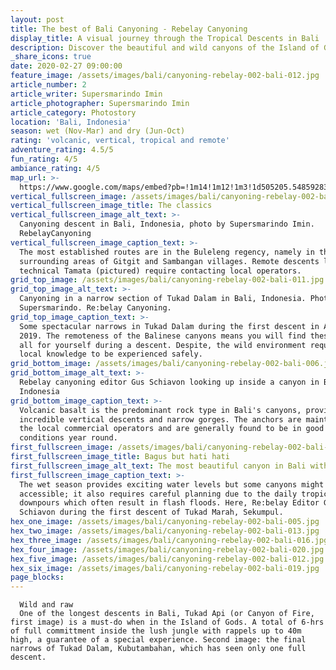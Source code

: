 ```yaml
---
layout: post
title: The best of Bali Canyoning - Rebelay Canyoning
display_title: A visual journey through the Tropical Descents in Bali
description: Discover the beautiful and wild canyons of the Island of Gods by the eyes of Supersmarindo
_share_icons: true
date: 2020-02-27 09:00:00
feature_image: /assets/images/bali/canyoning-rebelay-002-bali-012.jpg
article_number: 2
article_writer: Supersmarindo Imin
article_photographer: Supersmarindo Imin
article_category: Photostory
location: 'Bali, Indonesia'
season: wet (Nov-Mar) and dry (Jun-Oct)
rating: 'volcanic, vertical, tropical and remote'
adventure_rating: 4.5/5
fun_rating: 4/5
ambiance_rating: 4/5
map_url: >-
  https://www.google.com/maps/embed?pb=!1m14!1m12!1m3!1d505205.5485928373!2d115.06807145593017!3d-8.409129609744381!2m3!1f0!2f0!3f0!3m2!1i1024!2i768!4f13.1!5e0!3m2!1sen!2snz!4v1582837958310!5m2!1sen!2snz"
vertical_fullscreen_image: /assets/images/bali/canyoning-rebelay-002-bali-022.jpg
vertical_fullscreen_image_title: The classics
vertical_fullscreen_image_alt_text: >-
  Canyoning descent in Bali, Indonesia, photo by Supersmarindo Imin.
  RebelayCanyoning
vertical_fullscreen_image_caption_text: >-
  The most established routes are in the Buleleng regency, namely in the
  surrounding areas of Gitgit and Sambangan villages. Remote descents like
  technical Tamata (pictured) require contacting local operators.
grid_top_image: /assets/images/bali/canyoning-rebelay-002-bali-011.jpg
grid_top_image_alt_text: >-
  Canyoning in a narrow section of Tukad Dalam in Bali, Indonesia. Photo ©
  Supersmarindo. Re:belay Canyoning.
grid_top_image_caption_text: >-
  Some spectacular narrows in Tukad Dalam during the first descent in April
  2019. The remoteness of the Balinese canyons means you will find these places
  all for yourself during a descent. Despite, the wild environment requires
  local knowledge to be experienced safely.
grid_bottom_image: /assets/images/bali/canyoning-rebelay-002-bali-006.jpg
grid_bottom_image_alt_text: >-
  Rebelay canyoning editor Gus Schiavon looking up inside a canyon in Bali,
  Indonesia
grid_bottom_image_caption_text: >-
  Volcanic basalt is the predominant rock type in Bali's canyons, providing
  incredible vertical descents and narrow gorges. The anchors are maintained by
  the local commercial operators and are generally found to be in good
  conditions year round.
first_fullscreen_image: /assets/images/bali/canyoning-rebelay-002-bali-004.jpg
first_fullscreen_image_title: Bagus but hati hati
first_fullscreen_image_alt_text: The most beautiful canyon in Bali with waterfalls. Photo © Supersmarindo
first_fullscreen_image_caption_text: >-
  The wet season provides exciting water levels but some canyons might not be
  accessible; it also requires careful planning due to the daily tropical
  downpours which often result in flash floods. Here, Re:belay Editor Gus
  Schiavon during the first descent of Tukad Marah, Sekumpul.
hex_one_image: /assets/images/bali/canyoning-rebelay-002-bali-005.jpg
hex_two_image: /assets/images/bali/canyoning-rebelay-002-bali-013.jpg
hex_three_image: /assets/images/bali/canyoning-rebelay-002-bali-016.jpg
hex_four_image: /assets/images/bali/canyoning-rebelay-002-bali-020.jpg
hex_five_image: /assets/images/bali/canyoning-rebelay-002-bali-012.jpg
hex_six_image: /assets/images/bali/canyoning-rebelay-002-bali-019.jpg
page_blocks:
---
```




<!-- vertical parallax section -->

      Wild and raw
      One of the longest descents in Bali, Tukad Api (or Canyon of Fire, first image) is a must-do when in the Island of Gods. A total of 6-hrs of full committment inside the lush jungle with rappels up to 40m high, a guarantee of a special experience. Second image: the final narrows of Tukad Dalam, Kubutambahan, which has seen only one full descent.


